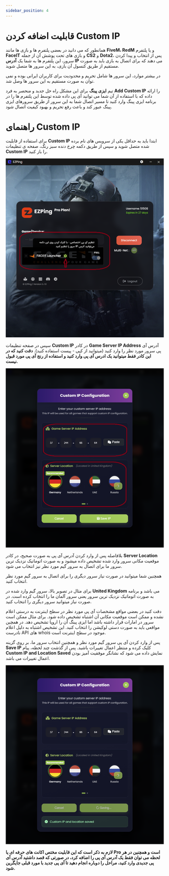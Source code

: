 ```yaml
---
sidebar_position: 4
---
```


# قابلیت اضافه کردن Custom IP

همانطور که می دانید در بعضی پلتفرم ها و بازی ها مانند **FiveM، RedM** و یا پلتفرم **FaceIT** و بازی های تحت پوشش آن از جمله **CS2** و **Dota2**، پس از انتخاب و پیدا کردن سرور، این پلتفرم ها به شما یک **آدرس IP** می دهند که برای اتصال به بازی باید به صورت مستقیم از طریق کنسول آن بازی، به این سرور ها متصل شوید. 

در بیشتر موارد، این سرور ها شامل تحریم و محدودیت برای کاربران ایرانی بوده و نمی توان به صورت مستقیم به این سرور ها وصل شد. 

تیم **ایزی پینگ** برای این مشکل راه حل جدید و منحصر به فرد **Add Custom IP** را ارائه داده که با استفاده از آن شما می توانید آی پی داده شده توسط این پلتفرم ها را در برنامه ایزی پینگ وارد کنید تا مسیر اتصال شما به این سرور از طریق سرورهای ایزی پینگ عبور کند و باعث رفع تحریم و بهبود کیفیت اتصال شود.



# راهنمای Custom IP

برای استفاده از قابلیت **Custom IP** ابتدا باید به حداقل یکی از سرویس های نام برده شده متصل شوید و سپس از طریق دکمه چرخ دنده سبز رنگ، صفحه ی تنظیمات **Custom IP** را باز کنید. 

![winver-run](./img/custom-ip-1.png)

سپس در صفحه تنظیمات **Custom IP** در کادر **Game Server IP Address** آدرس آی پی سرور مورد نظر را وارد کنید (میتوانید از کپی - پیست استفاده کنید).
**دقت کنید که در این کادر فقط میتوانید یک ادرس آی پی وارد کنید و استفاده از رنج آی پی مورد قبول نیست.**


![winver-run](./img/custom-ip-2.png)


بلافاصله پس از وارد کردن آدرس آی پی به صورت صحیح، در کادر **Server Location** موقعیت مکانی سرور وارد شده تشخیص داده میشود و به صورت اتوماتیک نزدیک ترین سرور ما برای اتصال به سرور گیم مورد نظر نیز انتخاب می شود.

همچنین شما میتوانید در صورت نیاز سرور دیگری را برای اتصال به سرور گیم مورد نظر انتخاب کنید.

برای مثال در تصویر بالا، سرور گیم وارد شده در **United Kingdom** می باشد و برنامه به صورت اتوماتیک نزدیک ترین سرور یعنی سرور آلمان ما را انتخاب کرده است. در صورت نیاز میتوانید سرور دیگری را انتخاب کنید. 

دقت کنید در بعضی مواقع مشخصات آی پی مورد نظر در سطح اینترنت به درستی اعلام نشده و ممکن است موقعیت مکانی آن اشتباه تشخیص داده شود. برای مثال ممکن است سرور در امارات قرار داشته باشد اما ایزی پینگ آن را اروپا تشخیص دهد. در همچین مواقعی باید به صورت دستی لوکیشن را انتخاب کنید.
این تشخیص اشتباه به دلیل اعلام نادرست API های whois موجود در سطح اینترنت است.

پس از وارد کردن آی پی سرور گیم مورد نظر و همچنین انتخاب سرور ما، بر روی گزینه **Save IP** کلیک کرده و منتظر اعمال تغییرات باشید. پس از گذشت چند لحظه، پیام **Custom IP and Location Saved** نمایش داده می شود که نشانگر موفقیت آمیز بودن اعمال تغییرات می باشد.

![winver-run](./img/custom-ip-4.png)



**لازم به ذکر است که این قابلیت مختص اکانت های **حرفه ای یا Pro** است و همچنین در هر لحظه می توان فقط یک آدرس آی پی را اضافه کرد، در صورتی که قصد داشتید آدرس آی پی جدیدی وارد کنید، مراحل را دوباره انجام دهید تا آی پی جدید با مورد قبلی جایگرین شود.**
